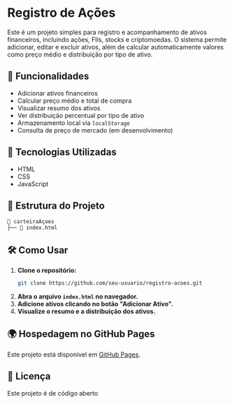 # Registro de Ações

Este é um projeto simples para registro e acompanhamento de ativos financeiros, incluindo ações, FIIs, stocks e criptomoedas. O sistema permite adicionar, editar e excluir ativos, além de calcular automaticamente valores como preço médio e distribuição por tipo de ativo.

## 🚀 Funcionalidades

- Adicionar ativos financeiros
- Calcular preço médio e total de compra
- Visualizar resumo dos ativos
- Ver distribuição percentual por tipo de ativo
- Armazenamento local via `localStorage`
- Consulta de preço de mercado (em desenvolvimento)

## 📌 Tecnologias Utilizadas

- HTML
- CSS
- JavaScript

## 📂 Estrutura do Projeto

```
📁 carteiraAçoes
├── 📄 index.html 
```

## 🛠 Como Usar

1. **Clone o repositório:**
   ```bash
   git clone https://github.com/seu-usuario/registro-acoes.git
   ```
2. **Abra o arquivo `index.html` no navegador.**
3. **Adicione ativos clicando no botão "Adicionar Ativo".**
4. **Visualize o resumo e a distribuição dos ativos.**

## 🌍 Hospedagem no GitHub Pages

Este projeto está disponível em [GitHub Pages](https://fclaudio051.github.io/Carteira-Financeira/).

## 📜 Licença

Este projeto é de código aberto 
